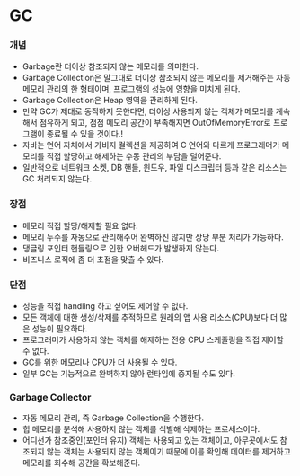 # GC

### 개념

* Garbage란 더이상 참조되지 않는 메모리를 의미한다.
* Garbage Collection은 말그대로 더이상 참조되지 않는 메모리를 제거해주는 자동 메모리 관리의 한 형태이며, 프로그램의 성능에 영향을 미치게 된다.
* Garbage Collection은 Heap 영역을 관리하게 된다.
* 만약 GC가 제대로 동작하지 못한다면, 더이상 사용되지 않는 객체가 메모리를 계속해서 점유하게 되고, 점점 메모리 공간이 부족해지면 OutOfMemoryError로 프로그램이 종료될 수 있을 것이다.!
* 자바는 언어 자체에서 가비지 컬렉션을 제공하여 C 언어와 다르게 프로그래머가 메모리를 직접 할당하고 해제하는 수동 관리의 부담을 덜어준다.
* 일반적으로 네트워크 소켓, DB 핸들, 윈도우, 파일 디스크립터 등과 같은 리소스는 GC 처리되지 않는다.

### 장점

* 메모리 직접 할당/해제할 필요 없다.
* 메모리 누수를 자동으로 관리해주어 완벽하진 않지만 상당 부분 처리가 가능하다.
* 댕글링 포인터 핸들링으로 인한 오버헤드가 발생하지 않는다.
* 비즈니스 로직에 좀 더 초점을 맞출 수 있다.

### 단점

* 성능을 직접 handling 하고 싶어도 제어할 수 없다.
* 모든 객체에 대한 생성/삭제를 추적하므로 원래의 앱 사용 리소스(CPU)보다 더 많은 성능이 필요하다.
* 프로그래머가 사용하지 않는 객체를 해제하는 전용 CPU 스케줄링을 직접 제어할 수 없다.
* GC를 위한 메모리나 CPU가 더 사용될 수 있다.
* 일부 GC는 기능적으로 완벽하지 않아 런타임에 중지될 수도 있다.

### Garbage Collector

* 자동 메모리 관리, 즉 Garbage Collection을 수행한다.
* 힙 메모리를 분석해 사용하지 않는 객체를 식별해 삭제하는 프로세스이다.
* 어디선가 참조중인(포인터 유지) 객체는 사용되고 있는 객체이고, 아무곳에서도 참조되지 않는 객체는 사용되지 않는 객체이기 때문에 이를 확인해 데이터를 제거하고 메모리를 회수해 공간을 확보해준다.
